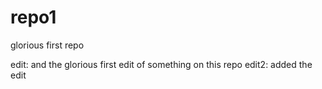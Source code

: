 # repo1
glorious first repo

edit: and the glorious first edit of something on this repo
edit2: added the edit
